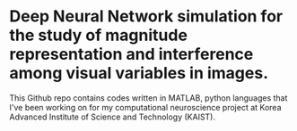 # Deep Neural Network simulation for the study of magnitude representation and interference among visual variables in images.

This Github repo contains codes written in MATLAB, python languages that I've been working on for my computational neuroscience project at Korea Advanced Institute of Science and Technology (KAIST).  
